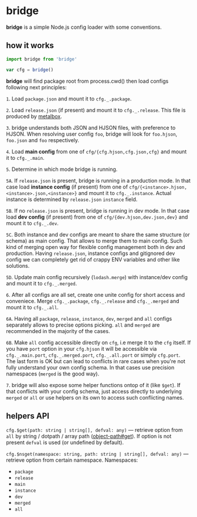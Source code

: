 # bridge

**bridge** is a simple Node.js config loader with some conventions.

## how it works
```js
import bridge from 'bridge'

var cfg = bridge()
```

**bridge** will find package root from process.cwd() then load configs following next principles:

`1`. Load `package.json` and mount it to `cfg._.package`.

`2`. Load `release.json` (if present) and mount it to `cfg._.release`. This file is produced by [metalbox](https://github.com/StrangeTransistor/metalbox).

`3`. bridge understands both JSON and HJSON files, with preference to HJSON. When resolving user config `foo`, bridge will look for `foo.hjson`, `foo.json` and `foo` respectively.

`4`. Load **main config** from one of `cfg/{cfg.hjson,cfg.json,cfg}` and mount it to `cfg._.main`.

`5`. Determine in which mode bridge is running.

`5A`. If `release.json` is present, bridge is running in a production mode. In that case load **instance config** (if present) from one of `cfg/{<instance>.hjson,<instance>.json,<instance>}` and mount it to `cfg._.instance`. Actual instance is determined by `release.json` `instance` field.

`5B`. If no `release.json` is present, bridge is running in dev mode. In that case load **dev config** (if present) from one of `cfg/{dev.hjson,dev.json,dev}` and mount it to `cfg._.dev`.

`5C`. Both instance and dev configs are meant to share the same structure (or schema) as main config. That allows to merge them to main config. Such kind of merging open way for flexible config management both in dev and production. Having `release.json`, instance configs and gitignored dev config we can completely get rid of crappy ENV variables and other like solutions.

`5D`. Update main config recursively (`lodash.merge`) with instance/dev config and mount it to `cfg._.merged`.

`6`. After all configs are all set, create one unite config for short access and conveniece. Merge `cfg._.package`, `cfg._.release` and `cfg._.merged` and mount it to `cfg._.all`.

`6A`. Having all `package`, `release`, `instance`, `dev`, `merged` and `all` configs separately allows to precise options picking. `all` and `merged` are recommended in the majority of the cases.

`6B`. Make `all` config accessible directly on `cfg`, i.e merge it to the `cfg` itself. If you have `port` option in your `cfg.hjson` it will be accessible via `cfg._.main.port`, `cfg._.merged.port`, `cfg._.all.port` or simply `cfg.port`. The last form is OK but can lead to conflicts in rare cases when you're not fully understand your own config schema. In that cases use precision namespaces (`merged` is the good way).

`7`. bridge will also expose some helper functions ontop of it (like `$get`). If that conflicts with your config schema, just access directly to underlying `merged` or `all` or use helpers on its own to access such conflicting names.

## helpers API
`cfg.$get(path: string | string[], defval: any)` — retrieve option from `all` by string / dotpath / array path ([object-path#get](https://www.npmjs.com/package/object-path)). If option is not present `defval` is used (or undefined by default).

`cfg.$nsget(namespace: string, path: string | string[], defval: any)` — retrieve option from certain namespace.
Namespaces:
* `package`
* `release`
* `main`
* `instance`
* `dev`
* `merged`
* `all`
